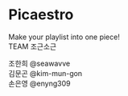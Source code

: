 # Picaestro  
Make your playlist into one piece!  
TEAM 조근소근  
  
조한희 @seawavve  
김문곤 @kim-mun-gon  
손은영 @enyng309  

